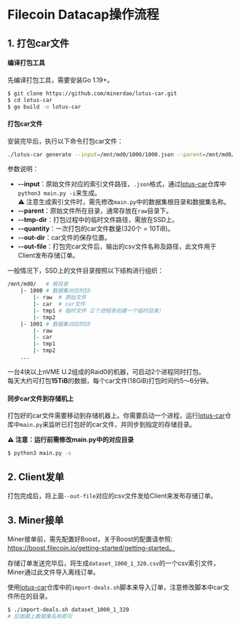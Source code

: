 # Filecoin Datacap操作流程

## 1. 打包car文件
#### 编译打包工具
先编译打包工具，需要安装Go 1.19+。
```sh
$ git clone https://github.com/minerdao/lotus-car.git
$ cd lotus-car
$ go build -o lotus-car
```

#### 打包car文件
安装完毕后，执行以下命令打包car文件：
```sh
./lotus-car generate --input=/mnt/md0/1000/1000.json --parent=/mnt/md0/1000/raw --tmp-dir=/mnt/md0/tmp1 --quantity=320 --out-dir=/mnt/md0/car/dataset_1000_1_320  --out-file=/home/fil/csv/dataset_1000_1_320.csv
```
参数说明：
- **--input**：原始文件对应的索引文件路径，`.json`格式，通过[lotus-car](https://github.com/minerdao/lotus-car.git)仓库中`python3 main.py -i`来生成。  
  ⚠️ 注意生成索引文件时，需先修改`main.py`中的数据集根目录和数据集名称。
- **--parent**：原始文件所在目录，通常存放在`raw`目录下。
- **--tmp-dir**：打包过程中的临时文件路径，需放在SSD上。
- **--quantity**：一次打包的car文件数量(320个 = 10TiB)。
- **--out-dir**：car文件的保存位置。
- **--out-file**：打包完car文件后，输出的csv文件名称及路径，此文件用于Client发布存储订单。

一般情况下，SSD上的文件目录按照以下结构进行组织：
```sh
/mnt/md0/   # 根目录
    |- 1000 # 数据集对应的ID
        |- raw  # 原始文件
        |- car  # car文件
        |- tmp1 # 临时文件（2个进程各创建一个临时目录）
        |- tmp2
    |- 1001 # 数据集对应的ID
        |- raw
        |- car
        |- tmp1
        |- tmp2
    ...
```

一台4块以上nVME U.2组成的Raid0的机器，可启动2个进程同时打包。  
每天大约可打包**15TiB**的数据，每个car文件(18GiB)打包时间约5～6分钟。

#### 同步car文件到存储机上
打包好的car文件需要移动到存储机器上。你需要启动一个进程，运行[lotus-car](https://github.com/minerdao/lotus-car.git)仓库中`main.py`来监听已打包好的car文件，并同步到指定的存储目录。

**⚠️ 注意：运行前需修改main.py中的对应目录**
```sh
$ python3 main.py -s
```

## 2. Client发单
打包完成后，将上面`--out-file`对应的csv文件发给Client来发布存储订单。

## 3. Miner接单
Miner接单前，需先配置好Boost，关于Boost的配置请参照: https://boost.filecoin.io/getting-started/getting-started。

存储订单发送完毕后，将生成`dataset_1000_1_320.csv`的一个csv索引文件，Miner通过此文件导入离线订单。

使用[lotus-car](https://github.com/minerdao/lotus-car.git)仓库中的`import-deals.sh`脚本来导入订单，注意修改脚本中car文件所在的目录。
```sh
$ ./import-deals.sh dataset_1000_1_320
# 后面跟上数据集名称即可
```




